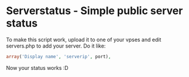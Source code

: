 Serverstatus - Simple public server status
============
To make this script work, upload it to one of your vpses and edit servers.php to add your server. Do it like:
```PHP
array('Display name', 'serverip', port),
```

Now your status works :D
